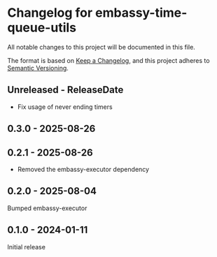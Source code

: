 # Changelog for embassy-time-queue-utils

All notable changes to this project will be documented in this file.

The format is based on [Keep a Changelog](https://keepachangelog.com/en/1.0.0/),
and this project adheres to [Semantic Versioning](https://semver.org/spec/v2.0.0.html).

<!-- next-header -->
## Unreleased - ReleaseDate

- Fix usage of never ending timers

## 0.3.0 - 2025-08-26

## 0.2.1 - 2025-08-26

- Removed the embassy-executor dependency

## 0.2.0 - 2025-08-04

Bumped embassy-executor

## 0.1.0 - 2024-01-11

Initial release
